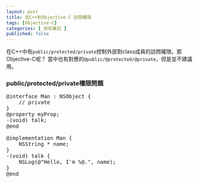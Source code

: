 ```yaml
---
layout: post
title: 從C++到Objective-C 訪問權限
tags: [Objective-C]
categories: [ 技術筆記 ]
published: false
---
```


在C++中有`public/protected/private`控制外部對class成員的訪問權限。那Objective-C呢？ 當中也有對應的`@public/@protected/@private`，但是並不建議用。

### public/protected/private權限問題

<pre class="prettyprint">
@interface Man : NSObject {
    // private
}
@property myProp;
-(void) talk;
@end

@implementation Man {
    NSString * name;
}
-(void) talk {
    NSLog(@"Hello, I'm %@.", name);
}
@end
</pre>
